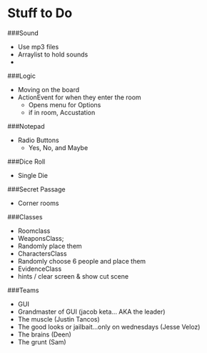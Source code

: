 Stuff to Do
===========

###Sound
- Use mp3 files
- Arraylist to hold sounds
- 

###Logic
- Moving on the board
- ActionEvent for when they enter the room
  - Opens menu for Options
   - if in room, Accustation

###Notepad
- Radio Buttons
  - Yes, No, and Maybe

###Dice Roll
- Single Die

###Secret Passage
- Corner rooms

###Classes
- Roomclass
- WeaponsClass;
 - Randomly place them
- CharactersClass
 - Randomly choose 6 people and place them
- EvidenceClass
 - hints / clear screen & show cut scene


###Teams
- GUI
 - Grandmaster of GUI (jacob keta... AKA the leader)
 - The muscle (Justin Tancos)
 - The good looks or jailbait...only on wednesdays (Jesse Veloz)
 - The brains (Deen)
 - The grunt (Sam)